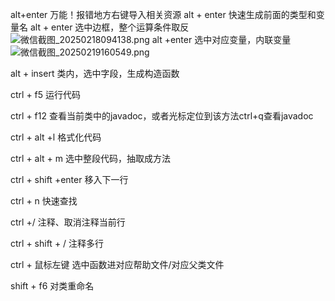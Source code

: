 alt+enter 万能！报错地方右键导入相关资源
alt + enter 快速生成前面的类型和变量名
alt + enter 选中边框，整个运算条件取反
![微信截图_20250218094138.png](https://cdn.jsdelivr.net/gh/hoo01/image_auto/%E5%BE%AE%E4%BF%A1%E6%88%AA%E5%9B%BE_20250218094138.png)
alt +enter 选中对应变量，内联变量
![微信截图_20250219160549.png](https://cdn.jsdelivr.net/gh/hoo01/image_auto/%E5%BE%AE%E4%BF%A1%E6%88%AA%E5%9B%BE_20250219160549.png)

alt + insert 类内，选中字段，生成构造函数

ctrl + f5 运行代码

ctrl + f12 查看当前类中的javadoc，或者光标定位到该方法ctrl+q查看javadoc

ctrl + alt +l 格式化代码

ctrl + alt + m 选中整段代码，抽取成方法

ctrl + shift +enter 移入下一行

ctrl + n 快速查找

ctrl +/  注释、取消注释当前行

ctrl + shift + / 注释多行

ctrl + 鼠标左键 选中函数进对应帮助文件/对应父类文件

shift + f6 对类重命名
